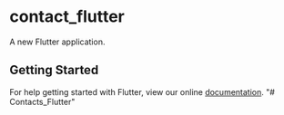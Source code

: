# contact_flutter

A new Flutter application.

## Getting Started

For help getting started with Flutter, view our online
[documentation](https://flutter.io/).
"# Contacts_Flutter" 

